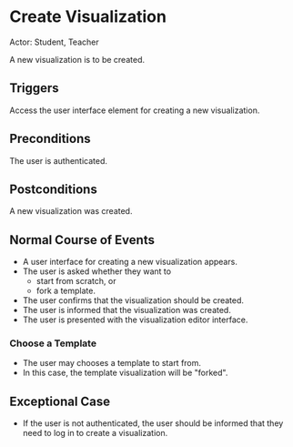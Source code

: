# Create Visualization

Actor: Student, Teacher

A new visualization is to be created.

## Triggers

Access the user interface element for creating a new visualization.

## Preconditions

The user is authenticated.

## Postconditions

A new visualization was created.

## Normal Course of Events

 * A user interface for creating a new visualization appears.
 * The user is asked whether they want to
   * start from scratch, or
   * fork a template.
 * The user confirms that the visualization should be created.
 * The user is informed that the visualization was created.
 * The user is presented with the visualization editor interface.

### Choose a Template

 * The user may chooses a template to start from.
 * In this case, the template visualization will be "forked".

## Exceptional Case

 * If the user is not authenticated, the user should be informed that they need to log in to create a visualization.